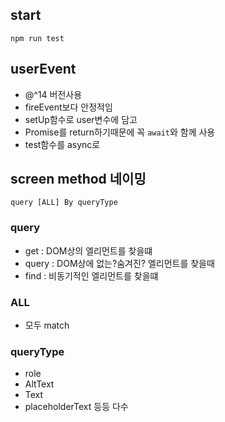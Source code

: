 ## start

`npm run test`

## userEvent

- @^14 버전사용
- fireEvent보다 안정적임
- setUp함수로 user변수에 담고
- Promise를 return하기때문에 꼭 `await`와 함께 사용
- test함수를 async로

## screen method 네이밍

`query [ALL] By queryType`

### query

- get : DOM상의 엘리먼트를 찾을떄
- query : DOM상에 없는?숨겨진? 엘리먼트를 찾을때
- find : 비동기적인 엘리먼트를 찾을떄

### ALL

- 모두 match

### queryType

- role
- AltText
- Text
- placeholderText 등등 다수
